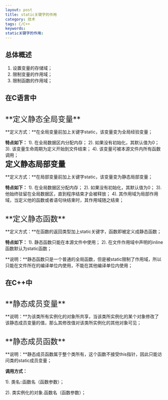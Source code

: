 ```yaml
---
layout: post
title: static关键字的作用
category: 技术
tags: C/C++
keywords: 
static关键字的作用: 
---
```


总体概述
---

1. 设置变量的存储域；
2. 限制变量的作用域；
3. 限制函数的作用域；

在C语言中
---
</br>
<font size=5>**定义静态全局变量**</font>

**定义方式：**在全局变量前加上关键字static，该变量变为全局经验变量；

**特点如下：**
1). 在全局数据区内分配内存；
2). 如果没有初始化，其默认值为0；
3). 该变量生命周期为定义开始到文件结束；
4). 该变量可被本源文件内所有函数调用；
</br>
<font size=5>**定义静态局部变量**</font>

**定义方式：**在局部变量前加上关键字static，该变量变为静态局部变量；

**特点如下：**
1). 在全局数据区分配内存；
2). 如果没有初始化，其默认值为0；
3). 他始终驻留在全局数据区，直到程序结束才会被释放；
4). 其作用域为局部作用域，当定义他的函数或者语句块结束时，其作用域随之结束；

</br>
<font size=5>**定义静态函数**</font>

**定义方式：**在函数的返回类型加上static关键字，函数即被定义成静态函数；

**特点如下：**
1). 静态函数只能在本源文件中使用；
2). 在文件作用域中声明的inline函数默认为static函数；

**说明：**静态函数只是一个普通的全局函数，但是被static限制了作用域，所以只能在文件所在的编译单位内使用，不能在其他编译单位内使用；

在C++中
---

</br>
<font size=5>**静态成员变量**</font>

**说明：**为该类所有实例化的对象所共享，当该类所实例化的某个对象修改了该静态成员变量的值，那么其修改值对该类所实例化的其他对象可见；

</br>
<font size=5>**静态成员函数**</font>


**说明：**静态成员函数属于整个类所有，这个函数不接受this指针，因此只能访问类的static成员变量；

**调用方式：**

1). 类名::函数名（函数参数）；

2). 类实例化的对象.函数名（函数参数）；

